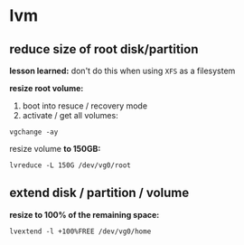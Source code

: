 # lvm

## reduce size of root disk/partition

**lesson learned:** don't do this when using `XFS` as a filesystem

**resize root volume:**

1. boot into resuce / recovery mode
2. activate / get all volumes:

```shell
vgchange -ay
```

resize volume **to 150GB:**

```shell
lvreduce -L 150G /dev/vg0/root
```

## extend disk / partition / volume

**resize to 100% of the remaining space:**

```shell
lvextend -l +100%FREE /dev/vg0/home
```
